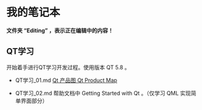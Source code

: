# 我的笔记本

**文件夹 “Editing” ，表示正在编辑中的内容！**

## QT学习

开始着手进行QT学习开发过程。使用版本 QT 5.8 。

- QT学习_01.md
[Qt 产品图 Qt Product Map](https://www.qt.io/qt-product-map)

- QT学习_02.md
帮助文档中 Getting Started with Qt 。（仅学习 QML 实现简单界面部分）

